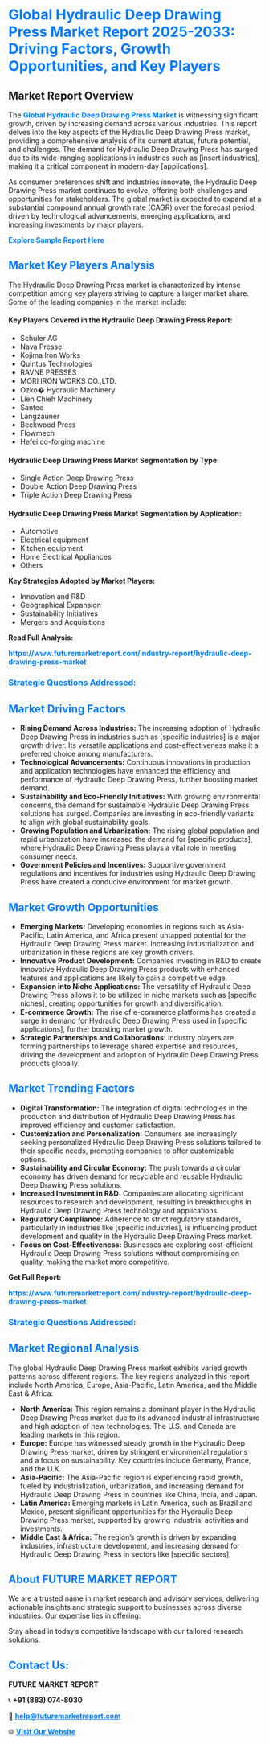 <h1 style="color: #007BFF;">Global Hydraulic Deep Drawing Press Market Report 2025-2033: Driving Factors, Growth Opportunities, and Key Players</h1>

<section id="overview">
<h2>Market Report Overview</h2>
<p>The <a href="https://www.futuremarketreport.com/industry-report/hydraulic-deep-drawing-press-market" style="color: #007BFF; text-decoration: none;"><strong>Global Hydraulic Deep Drawing Press Market</strong></a> is witnessing significant growth, driven by increasing demand across various industries. This report delves into the key aspects of the Hydraulic Deep Drawing Press market, providing a comprehensive analysis of its current status, future potential, and challenges. The demand for Hydraulic Deep Drawing Press has surged due to its wide-ranging applications in industries such as [insert industries], making it a critical component in modern-day [applications].</p>
<p>As consumer preferences shift and industries innovate, the Hydraulic Deep Drawing Press market continues to evolve, offering both challenges and opportunities for stakeholders. The global market is expected to expand at a substantial compound annual growth rate (CAGR) over the forecast period, driven by technological advancements, emerging applications, and increasing investments by major players.</p>
</section>

<section id="overview">
<p><a href="https://www.futuremarketreport.com/request-sample/reportId=114934" style="color: #007BFF; text-decoration: none;"><strong>Explore Sample Report Here</strong></a></p>
</section>

<section id="key-players">
<h2 style="color: #007BFF;">Market Key Players Analysis</h2>
<p>The Hydraulic Deep Drawing Press market is characterized by intense competition among key players striving to capture a larger market share. Some of the leading companies in the market include:</p>
<h4>Key Players Covered in the Hydraulic Deep Drawing Press Report:</h4>
<ul><li>Schuler AG</li><li>Nava Presse</li><li>Kojima Iron Works</li><li>Quintus Technologies</li><li>RAVNE PRESSES</li><li>MORI IRON WORKS CO.,LTD.</li><li>Ozko� Hydraulic Machinery</li><li>Lien Chieh Machinery</li><li>Santec</li><li>Langzauner</li><li>Beckwood Press</li><li>Flowmech</li><li>Hefei co-forging machine</li></ul>
<h4>Hydraulic Deep Drawing Press Market Segmentation by Type:</h4>
<ul><li>Single Action Deep Drawing Press</li><li>Double Action Deep Drawing Press</li><li>Triple Action Deep Drawing Press</li></ul>

<h4>Hydraulic Deep Drawing Press Market Segmentation by Application:</h4>
<ul><li>Automotive</li><li>Electrical equipment</li><li>Kitchen equipment</li><li>Home Electrical Appliances</li><li>Others</li></ul>
<p><strong>Key Strategies Adopted by Market Players:</strong></p>
<ul>
<li>Innovation and R&D</li>
<li>Geographical Expansion</li>
<li>Sustainability Initiatives</li>
<li>Mergers and Acquisitions</li>
</ul>
</section>

<section>
<p><strong>Read Full Analysis: </strong></p><a href="https://www.futuremarketreport.com/industry-report/hydraulic-deep-drawing-press-market" style="color: #007BFF; text-decoration: none;"><strong>https://www.futuremarketreport.com/industry-report/hydraulic-deep-drawing-press-market</strong></a>
<h3 style="color: #007BFF;">Strategic Questions Addressed:</h3>
</section>

<section id="driving-factors">
<h2 style="color: #007BFF;">Market Driving Factors</h2>
<ul>
<li><strong>Rising Demand Across Industries:</strong> The increasing adoption of Hydraulic Deep Drawing Press in industries such as [specific industries] is a major growth driver. Its versatile applications and cost-effectiveness make it a preferred choice among manufacturers.</li>
<li><strong>Technological Advancements:</strong> Continuous innovations in production and application technologies have enhanced the efficiency and performance of Hydraulic Deep Drawing Press, further boosting market demand.</li>
<li><strong>Sustainability and Eco-Friendly Initiatives:</strong> With growing environmental concerns, the demand for sustainable Hydraulic Deep Drawing Press solutions has surged. Companies are investing in eco-friendly variants to align with global sustainability goals.</li>
<li><strong>Growing Population and Urbanization:</strong> The rising global population and rapid urbanization have increased the demand for [specific products], where Hydraulic Deep Drawing Press plays a vital role in meeting consumer needs.</li>
<li><strong>Government Policies and Incentives:</strong> Supportive government regulations and incentives for industries using Hydraulic Deep Drawing Press have created a conducive environment for market growth.</li>
</ul>
</section>

<section id="growth-opportunities">
<h2 style="color: #007BFF;">Market Growth Opportunities</h2>
<ul>
<li><strong>Emerging Markets:</strong> Developing economies in regions such as Asia-Pacific, Latin America, and Africa present untapped potential for the Hydraulic Deep Drawing Press market. Increasing industrialization and urbanization in these regions are key growth drivers.</li>
<li><strong>Innovative Product Development:</strong> Companies investing in R&D to create innovative Hydraulic Deep Drawing Press products with enhanced features and applications are likely to gain a competitive edge.</li>
<li><strong>Expansion into Niche Applications:</strong> The versatility of Hydraulic Deep Drawing Press allows it to be utilized in niche markets such as [specific niches], creating opportunities for growth and diversification.</li>
<li><strong>E-commerce Growth:</strong> The rise of e-commerce platforms has created a surge in demand for Hydraulic Deep Drawing Press used in [specific applications], further boosting market growth.</li>
<li><strong>Strategic Partnerships and Collaborations:</strong> Industry players are forming partnerships to leverage shared expertise and resources, driving the development and adoption of Hydraulic Deep Drawing Press products globally.</li>
</ul>
</section>

<section id="trending-factors">
<h2 style="color: #007BFF;">Market Trending Factors</h2>
<ul>
<li><strong>Digital Transformation:</strong> The integration of digital technologies in the production and distribution of Hydraulic Deep Drawing Press has improved efficiency and customer satisfaction.</li>
<li><strong>Customization and Personalization:</strong> Consumers are increasingly seeking personalized Hydraulic Deep Drawing Press solutions tailored to their specific needs, prompting companies to offer customizable options.</li>
<li><strong>Sustainability and Circular Economy:</strong> The push towards a circular economy has driven demand for recyclable and reusable Hydraulic Deep Drawing Press solutions.</li>
<li><strong>Increased Investment in R&D:</strong> Companies are allocating significant resources to research and development, resulting in breakthroughs in Hydraulic Deep Drawing Press technology and applications.</li>
<li><strong>Regulatory Compliance:</strong> Adherence to strict regulatory standards, particularly in industries like [specific industries], is influencing product development and quality in the Hydraulic Deep Drawing Press market.</li>
<li><strong>Focus on Cost-Effectiveness:</strong> Businesses are exploring cost-efficient Hydraulic Deep Drawing Press solutions without compromising on quality, making the market more competitive.</li>
</ul>
</section>

<section>
<p><strong>Get Full Report: </strong></p><a href="https://www.futuremarketreport.com/industry-report/hydraulic-deep-drawing-press-market" style="color: #007BFF; text-decoration: none;"><strong>https://www.futuremarketreport.com/industry-report/hydraulic-deep-drawing-press-market</strong></a>
<h3 style="color: #007BFF;">Strategic Questions Addressed:</h3>
</section>


<section id="regional-analysis">
<h2 style="color: #007BFF;">Market Regional Analysis</h2>
<p>The global Hydraulic Deep Drawing Press market exhibits varied growth patterns across different regions. The key regions analyzed in this report include North America, Europe, Asia-Pacific, Latin America, and the Middle East & Africa:</p>
<ul>
<li><strong>North America:</strong> This region remains a dominant player in the Hydraulic Deep Drawing Press market due to its advanced industrial infrastructure and high adoption of new technologies. The U.S. and Canada are leading markets in this region.</li>
<li><strong>Europe:</strong> Europe has witnessed steady growth in the Hydraulic Deep Drawing Press market, driven by stringent environmental regulations and a focus on sustainability. Key countries include Germany, France, and the U.K.</li>
<li><strong>Asia-Pacific:</strong> The Asia-Pacific region is experiencing rapid growth, fueled by industrialization, urbanization, and increasing demand for Hydraulic Deep Drawing Press in countries like China, India, and Japan.</li>
<li><strong>Latin America:</strong> Emerging markets in Latin America, such as Brazil and Mexico, present significant opportunities for the Hydraulic Deep Drawing Press market, supported by growing industrial activities and investments.</li>
<li><strong>Middle East & Africa:</strong> The region’s growth is driven by expanding industries, infrastructure development, and increasing demand for Hydraulic Deep Drawing Press in sectors like [specific sectors].</li>
</ul>
</section>

<footer>
<h2 style="color: #007BFF;">About FUTURE MARKET REPORT</h2>
<p>We are a trusted name in market research and advisory services, delivering actionable insights and strategic support to businesses across diverse industries. Our expertise lies in offering:</p>

<p>Stay ahead in today’s competitive landscape with our tailored research solutions.</p>

<h2 style="color: #007BFF;">Contact Us:</h2>
<p><strong>FUTURE MARKET REPORT</strong></p>
<p>📞 <strong>+91 (883) 074-8030</strong></p>
<p>📧 <strong><a href="mailto:help@futuremarketreport.com" style="color: #007BFF;">help@futuremarketreport.com</a></strong></p>
<p>🌐 <strong><a href="https://www.futuremarketreport.com/" style="color: #007BFF;">Visit Our Website</a></strong></p>
</footer>